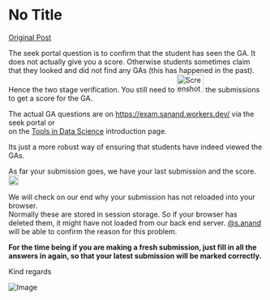 # No Title

[Original Post](https://discourse.onlinedegree.iitm.ac.in/t/161083/28)

<p>The seek portal question is to confirm that the student has seen the GA. It does not actually give you a score. Otherwise students sometimes claim that they looked and did not find any GAs (this has happened in the past). Hence the two stage verification. You still need to <img src="https://europe1.discourse-cdn.com/flex013/uploads/iitm/original/3X/d/6/d67654c30e9fe72ff5970775fa393eaec8204779.png" alt="Screenshot 2025-01-13 at 12.50.02" data-base62-sha1="uBdHw4oedgj12GPapQyjBdVAGGl" width="53" height="35"> the submissions to get a score for the GA.</p>
<p>The actual GA questions are on <a href="https://exam.sanand.workers.dev/" rel="noopener nofollow ugc">https://exam.sanand.workers.dev/</a> via the seek portal or<br>
on the <a href="https://tds.s-anand.net/#/" class="inline-onebox" rel="noopener nofollow ugc">Tools in Data Science</a> introduction page.</p>
<p>Its just a more robust way of ensuring that students have indeed viewed the GAs.</p>
<p>As far your submission goes, we have your last submission and the score. <img src="https://emoji.discourse-cdn.com/google/white_check_mark.png?v=12" title=":white_check_mark:" class="emoji" alt=":white_check_mark:" loading="lazy" width="20" height="20"></p>
<p>We will check on our end why your submission has not reloaded into your browser.<br>
Normally these are stored in session storage. So if your browser has deleted them, it might have not loaded from our back end server. <a class="mention" href="/u/s.anand">@s.anand</a> will be able to confirm the reason for this problem.</p>
<p><strong>For the time being if you are making a fresh submission, just fill in all the answers in again, so that your latest submission will be marked correctly.</strong></p>
<p>Kind regards</p>

![Image](https://europe1.discourse-cdn.com/flex013/uploads/iitm/original/3X/d/6/d67654c30e9fe72ff5970775fa393eaec8204779.png)